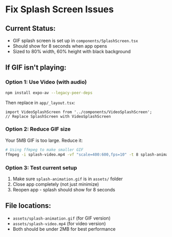 # Fix Splash Screen Issues

## Current Status:
- GIF splash screen is set up in `components/SplashScreen.tsx`
- Should show for 8 seconds when app opens
- Sized to 80% width, 60% height with black background

## If GIF isn't playing:

### Option 1: Use Video (with audio)
```bash
npm install expo-av --legacy-peer-deps
```
Then replace in `app/_layout.tsx`:
```tsx
import VideoSplashScreen from '../components/VideoSplashScreen';
// Replace SplashScreen with VideoSplashScreen
```

### Option 2: Reduce GIF size
Your 5MB GIF is too large. Reduce it:
```bash
# Using ffmpeg to make smaller GIF
ffmpeg -i splash-video.mp4 -vf "scale=400:600,fps=10" -t 8 splash-animation.gif
```

### Option 3: Test current setup
1. Make sure `splash-animation.gif` is in `assets/` folder
2. Close app completely (not just minimize)
3. Reopen app - splash should show for 8 seconds

## File locations:
- `assets/splash-animation.gif` (for GIF version)
- `assets/splash-video.mp4` (for video version)
- Both should be under 2MB for best performance